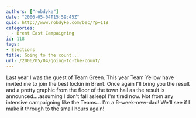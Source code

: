 ```yaml
---
authors: ["robdyke"]
date: "2006-05-04T15:59:45Z"
guid: http://www.robdyke.com/bec/?p=118
categories:
  - Brent East Campaigning
id: 118
tags:
- Elections
title: Going to the count...
url: /2006/05/04/going-to-the-count/
---
```

Last year I was the guest of Team Green. This year Team Yellow have invited me to join the best lockin in Brent. Once again I'll bring you the result and a pretty graphic from the floor of the town hall as the result is announced....assuming I don't fall asleep! I'm tired now. Not from any intensive campaigning like the Teams... I'm a 6-week-new-dad! We'll see if I make it through to the small hours again!